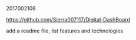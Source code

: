 2017002106



https://github.com/Sierra007117/Digital-DashBoard



add a readme file, list features and technologies

